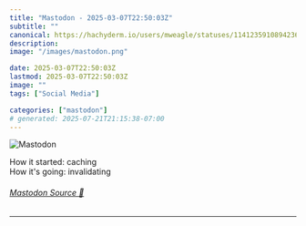 ```yaml
---
title: "Mastodon - 2025-03-07T22:50:03Z"
subtitle: ""
canonical: https://hachyderm.io/users/mweagle/statuses/114123591089423626
description:
image: "/images/mastodon.png"

date: 2025-03-07T22:50:03Z
lastmod: 2025-03-07T22:50:03Z
image: ""
tags: ["Social Media"]

categories: ["mastodon"]
# generated: 2025-07-21T21:15:38-07:00
---
```

![Mastodon](/images/mastodon.png)

<p>How it started: caching<br />How it&#39;s going: invalidating</p>


###### [Mastodon Source 🐘](https://hachyderm.io/@mweagle/114123591089423626)

___
